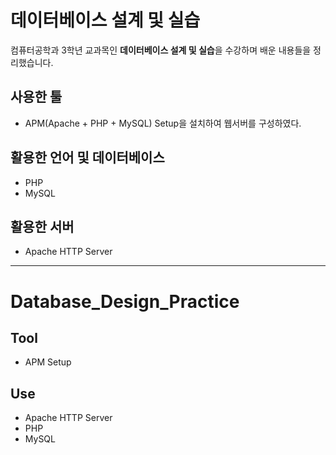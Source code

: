 # 데이터베이스 설계 및 실습

컴퓨터공학과 3학년 교과목인 **데이터베이스 설계 및 실습**을 수강하며 배운 내용들을 정리했습니다.

## 사용한 툴

- APM(Apache + PHP + MySQL) Setup을 설치하여 웹서버를 구성하였다.

## 활용한 언어 및 데이터베이스

- PHP
- MySQL

## 활용한 서버

- Apache HTTP Server

- - -

# Database_Design_Practice

## Tool

- APM Setup

## Use

- Apache HTTP Server
- PHP
- MySQL
